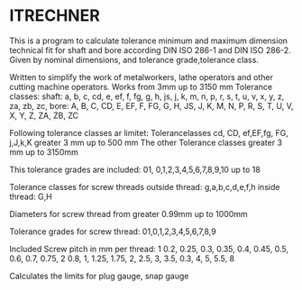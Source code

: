 # ITRECHNER

This is a program to calculate tolerance minimum and maximum dimension technical fit for
shaft and bore according DIN ISO 286-1 and DIN ISO 286-2. Given by nominal dimensions, 
and tolerance grade,tolerance class.

Written to simplify the work of metalworkers, lathe operators and other cutting machine
operators.
Works from 3mm up to 3150 mm
Tolerance classes:
shaft:
a, b, c, cd, e, ef, f, fg, g, h, js, j, k, m, n, p, r, s, t, u, v, x, y, z, za, zb, zc,
bore:
A, B, C, CD, E, EF, F, FG, G, H, JS, J, K, M, N, P, R, S, T, U, V, X, Y, Z, ZA, ZB, ZC

Following tolerance classes ar limitet:
Tolerancelasses cd, CD, ef,EF,fg, FG, j,J,k,K 
greater 3 mm up to 500 mm
The other Tolerance classes greater 3 mm up to 3150mm

This tolerance grades are included:
01, 0,1,2,3,4,5,6,7,8,9,10 up to 18


Tolerance classes for screw threads
outside thread:
g,a,b,c,d,e,f,h
inside thread:
G,H

Diameters for screw thread from greater 0.99mm up to 1000mm

Tolerance grades for screw thread:
01,0,1,2,3,4,5,6,7,8,9

Included
Screw pitch in mm per thread:
1  0.2, 0.25, 0.3, 0.35, 0.4, 0.45, 0.5, 0.6, 0.7, 0.75,
2  0.8, 1, 1.25, 1.75, 2, 2.5, 3, 3.5, 0.3, 4, 5, 5.5, 8

Calculates the limits for 
plug gauge, snap gauge 
